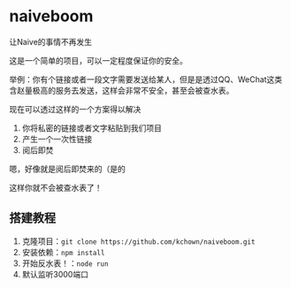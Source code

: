 # naiveboom

让Naive的事情不再发生

这是一个简单的项目，可以一定程度保证你的安全。

举例：你有个链接或者一段文字需要发送给某人，但是是透过QQ、WeChat这类含赵量极高的服务去发送，这样会非常不安全，甚至会被查水表。

现在可以透过这样的一个方案得以解决

1. 你将私密的链接或者文字粘贴到我们项目
2. 产生一个一次性链接
3. 阅后即焚

嗯，好像就是阅后即焚来的（是的

这样你就不会被查水表了！

## 搭建教程

1. 克隆项目：`git clone https://github.com/kchown/naiveboom.git`
2. 安装依赖：`npm install`
3. 开始反水表！：`node run`
4. 默认监听3000端口
